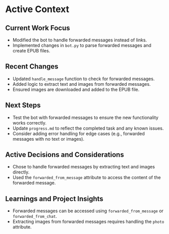 # Active Context

## Current Work Focus
- Modified the bot to handle forwarded messages instead of links.
- Implemented changes in `bot.py` to parse forwarded messages and create EPUB files.

## Recent Changes
- Updated `handle_message` function to check for forwarded messages.
- Added logic to extract text and images from forwarded messages.
- Ensured images are downloaded and added to the EPUB file.

## Next Steps
- Test the bot with forwarded messages to ensure the new functionality works correctly.
- Update `progress.md` to reflect the completed task and any known issues.
- Consider adding error handling for edge cases (e.g., forwarded messages with no text or images).

## Active Decisions and Considerations
- Chose to handle forwarded messages by extracting text and images directly.
- Used the `forwarded_from_message` attribute to access the content of the forwarded message.

## Learnings and Project Insights
- Forwarded messages can be accessed using `forwarded_from_message` or `forwarded_from_chat`.
- Extracting images from forwarded messages requires handling the `photo` attribute.
